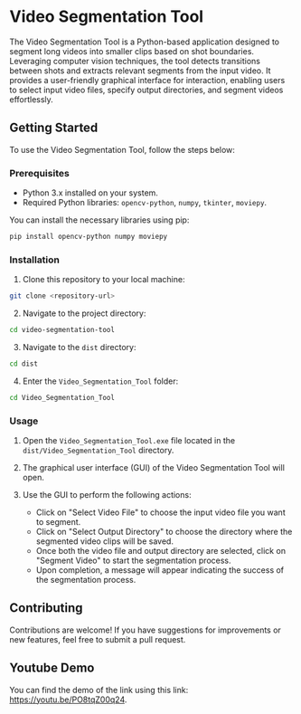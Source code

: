 # Video Segmentation Tool

The Video Segmentation Tool is a Python-based application designed to segment long videos into smaller clips based on shot boundaries. Leveraging computer vision techniques, the tool detects transitions between shots and extracts relevant segments from the input video. It provides a user-friendly graphical interface for interaction, enabling users to select input video files, specify output directories, and segment videos effortlessly.

## Getting Started

To use the Video Segmentation Tool, follow the steps below:

### Prerequisites

- Python 3.x installed on your system.
- Required Python libraries: `opencv-python`, `numpy`, `tkinter`, `moviepy`.

You can install the necessary libraries using pip:

```bash
pip install opencv-python numpy moviepy
```

### Installation

1. Clone this repository to your local machine:

```bash
git clone <repository-url>
```

2. Navigate to the project directory:

```bash
cd video-segmentation-tool
```

3. Navigate to the `dist` directory:

```bash
cd dist
```

4. Enter the `Video_Segmentation_Tool` folder:

```bash
cd Video_Segmentation_Tool
```

### Usage

1. Open the `Video_Segmentation_Tool.exe` file located in the `dist/Video_Segmentation_Tool` directory.

2. The graphical user interface (GUI) of the Video Segmentation Tool will open.

3. Use the GUI to perform the following actions:
   - Click on "Select Video File" to choose the input video file you want to segment.
   - Click on "Select Output Directory" to choose the directory where the segmented video clips will be saved.
   - Once both the video file and output directory are selected, click on "Segment Video" to start the segmentation process.
   - Upon completion, a message will appear indicating the success of the segmentation process.

## Contributing

Contributions are welcome! If you have suggestions for improvements or new features, feel free to submit a pull request.

## Youtube Demo 

You can find the demo of the link using this link: https://youtu.be/PO8tqZ00q24.

